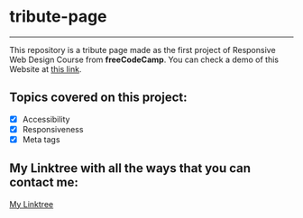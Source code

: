 # tribute-page
---
This repository is a tribute page made as the first project of Responsive Web Design Course from **freeCodeCamp**.
You can check a demo of this Website at [this link](https://fjrm-tribute-page.netlify.app).

## Topics covered on this project:

- [X] Accessibility
- [X] Responsiveness 
- [X] Meta tags

## My Linktree with all the ways that you can contact me:

[My Linktree](https://linktr.ee/ffjrm)
